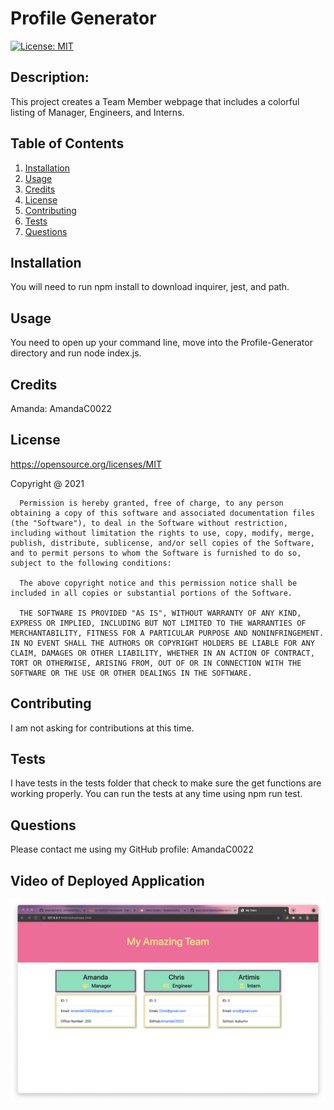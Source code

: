# Profile Generator

[![License: MIT](https://img.shields.io/badge/License-MIT-yellow.svg)](https://opensource.org/licenses/MIT)

## Description: 
This project creates a Team Member webpage that includes a colorful listing of Manager, Engineers, and Interns. 

## Table of Contents 
1. [Installation](#installation)
2. [Usage](#usage)
3. [Credits](#credits)
4. [License](#license)
5. [Contributing](#contributing)
6. [Tests](#tests)
7. [Questions](#questions)

## Installation  
You will need to run npm install to download inquirer, jest, and path. 

## Usage  
You need to open up your command line, move into the Profile-Generator directory and run node index.js. 

## Credits 
Amanda: AmandaC0022

## License 
https://opensource.org/licenses/MIT

Copyright @ 2021

      Permission is hereby granted, free of charge, to any person obtaining a copy of this software and associated documentation files (the "Software"), to deal in the Software without restriction, including without limitation the rights to use, copy, modify, merge, publish, distribute, sublicense, and/or sell copies of the Software, and to permit persons to whom the Software is furnished to do so, subject to the following conditions:

      The above copyright notice and this permission notice shall be included in all copies or substantial portions of the Software.

      THE SOFTWARE IS PROVIDED "AS IS", WITHOUT WARRANTY OF ANY KIND, EXPRESS OR IMPLIED, INCLUDING BUT NOT LIMITED TO THE WARRANTIES OF MERCHANTABILITY, FITNESS FOR A PARTICULAR PURPOSE AND NONINFRINGEMENT. IN NO EVENT SHALL THE AUTHORS OR COPYRIGHT HOLDERS BE LIABLE FOR ANY CLAIM, DAMAGES OR OTHER LIABILITY, WHETHER IN AN ACTION OF CONTRACT, TORT OR OTHERWISE, ARISING FROM, OUT OF OR IN CONNECTION WITH THE SOFTWARE OR THE USE OR OTHER DEALINGS IN THE SOFTWARE.

## Contributing
I am not asking for contributions at this time. 

## Tests 
I have tests in the tests folder that check to make sure the get functions are working properly. You can run the tests at any time using npm run test. 

## Questions 
Please contact me using my GitHub profile: AmandaC0022

## Video of Deployed Application 
[![Walkthrough Video](screenshot-profile-generator.png)](https://drive.google.com/file/d/1XpIk67QYMg7sjU8iFueabOpMiwssLfhq/view "Profile Generator Walkthrough Video")